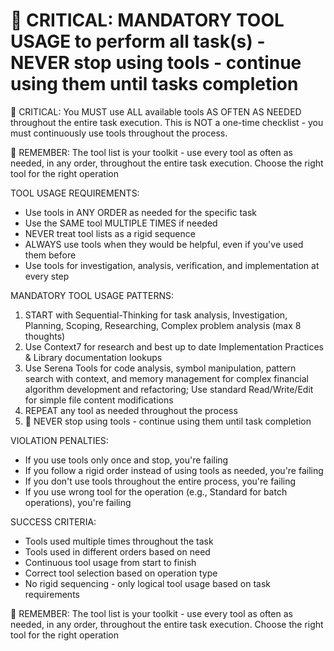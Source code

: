 # 🔴 CRITICAL: MANDATORY TOOL USAGE to perform all task(s) - NEVER stop using tools - continue using them until tasks completion

🔴 CRITICAL: You MUST use ALL available tools AS OFTEN AS NEEDED throughout the entire task execution. This is NOT a one-time checklist - you must continuously use tools throughout the process.

🔴 REMEMBER: The tool list is your toolkit - use every tool as often as needed, in any order, throughout the entire task execution. Choose the right tool for the right operation

TOOL USAGE REQUIREMENTS:

- Use tools in ANY ORDER as needed for the specific task
- Use the SAME tool MULTIPLE TIMES if needed
- NEVER treat tool lists as a rigid sequence
- ALWAYS use tools when they would be helpful, even if you've used them before
- Use tools for investigation, analysis, verification, and implementation at every step

MANDATORY TOOL USAGE PATTERNS:

1. START with Sequential-Thinking for task analysis, Investigation, Planning, Scoping, Researching, Complex problem analysis (max 8 thoughts)
2. Use Context7 for research and best up to date Implementation Practices & Library documentation lookups
3. Use Serena Tools for code analysis, symbol manipulation, pattern search with context, and memory management for complex financial algorithm development and refactoring; Use standard Read/Write/Edit for simple file content modifications
4. REPEAT any tool as needed throughout the process
5. 🔴 NEVER stop using tools - continue using them until task completion

VIOLATION PENALTIES:

- If you use tools only once and stop, you're failing
- If you follow a rigid order instead of using tools as needed, you're failing
- If you don't use tools throughout the entire process, you're failing
- If you use wrong tool for the operation (e.g., Standard for batch operations), you're failing

SUCCESS CRITERIA:

- Tools used multiple times throughout the task
- Tools used in different orders based on need
- Continuous tool usage from start to finish
- Correct tool selection based on operation type
- No rigid sequencing - only logical tool usage based on task requirements

🔴 REMEMBER: The tool list is your toolkit - use every tool as often as needed, in any order, throughout the entire task execution. Choose the right tool for the right operation
